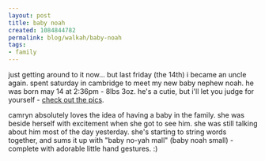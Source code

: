 ```yaml
--- 
layout: post
title: baby noah
created: 1084844782
permalink: blog/walkah/baby-noah
tags: 
- family
---
```

just getting around to it now... but last friday (the 14th) i became an uncle again. spent saturday in cambridge to meet my new baby nephew noah. he was born may 14 at 2:36pm - 8lbs 3oz. he's a cutie, but i'll let you judge for yourself -  <a href="http://gallery.walkah.net/noah">check out the pics</a>.

camryn absolutely loves the idea of having a baby in the family. she was beside herself with excitement when she got to see him. she was still talking about him most of the day yesterday. she's starting to string words together, and sums it up with "baby no-yah mall" (baby noah small) - complete with adorable little hand gestures. :)
